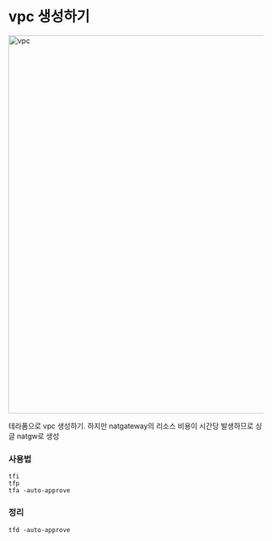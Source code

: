 # vpc 생성하기

<img width="746" alt="vpc" src="https://github.com/leesanghoon94/my/assets/127801771/37c05d23-0369-41c8-a837-97d5ceee3672">

테라폼으로 vpc 생성하기. 하지만 natgateway의 리소스 비용이 시간당 발생하므로 싱글 natgw로 생성

### 사용법

    tfi
    tfp
    tfa -auto-approve

### 정리

    tfd -auto-approve
